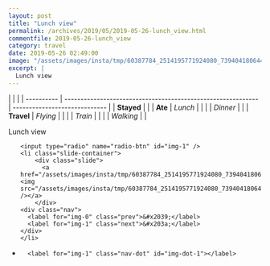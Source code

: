 ```yaml
---
layout: post
title: "Lunch view"
permalink: /archives/2019/05/2019-05-26-lunch_view.html
commentfile: 2019-05-26-lunch_view
category: travel
date: 2019-05-26 02:49:00
image: "/assets/images/insta/tmp/60387784_2514195771924080_7394041806444316988_n_17863425691394799.jpg"
excerpt: |
  Lunch view
---
```


|            |                                                              |
| ---------- | ------------------------------------------------------------ | ----------------------------- |
| **Stayed** |  |
| **Ate**    | _Lunch_                                                      |          |
|            | _Dinner_                                                     |          |
| **Travel** | _Flying_                                                     |          |
|            | _Train_                                                      |          |
|            | _Walking_                                                    |          |


Lunch view


<ul class="slides">

    <input type="radio" name="radio-btn" id="img-1" />
    <li class="slide-container">
        <div class="slide">
          <a href="/assets/images/insta/tmp/60387784_2514195771924080_7394041806444316988_n_17863425691394799.jpg"><img src="/assets/images/insta/tmp/60387784_2514195771924080_7394041806444316988_n_17863425691394799.jpg" /></a>
        </div>
    <div class="nav">
      <label for="img-0" class="prev">&#x2039;</label>
      <label for="img-1" class="next">&#x203a;</label>
    </div>
    </li>
			
<li class="nav-dots">

      <label for="img-1" class="nav-dot" id="img-dot-1"></label>

</li>
</ul>        
             

		